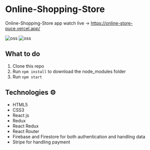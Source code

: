 # Online-Shopping-Store

Online-Shopping-Store app watch live -> https://online-store-puce.vercel.app/

<img src="https://api6.iloveimg.com/v1/download/vj658cmyxlrtf9x1hv6xswt6mlz45kcclj5t4yd04m1czvlmzqd66dbmvfd7xAd5bmg3lm8pq2sn2gmg0nvb602lgg1Al881h88rmk9c4gz2c8692rpj2qzgq8w5j67z5qAxgj1yy6nj3x6dnrp0ksp54cznd8bxljtv08twxvbv6dvhvlm1" alt="oss" border="0">

<img src="https://www.resizepixel.com/get-image/jfaasf80ql" alt="oss" border="0">


## What to do  
1. Clone this repo     
2. Run `npm install` to download the node_modules folder   
3. Run `npm start`
   
## Technologies ⚙️   
 
* HTML5   
* CSS3 
* React js
* Redux
* React Redux
* React Router
* Firebase and Firestore for both authentication and handling data
* Stripe for handling payment 
